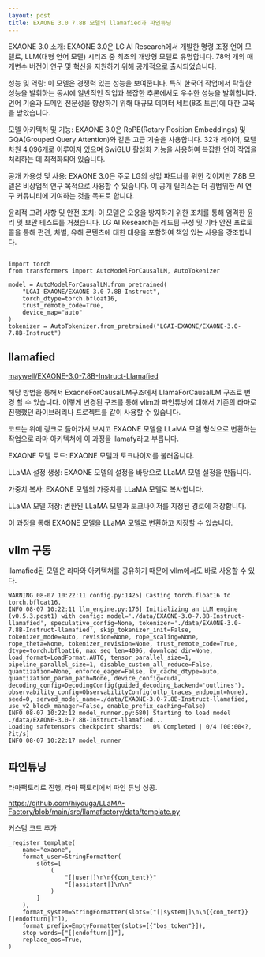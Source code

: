 ```yaml
---
layout: post
title: EXAONE 3.0 7.8B 모델의 llamafied과 파인튜닝
---
```


EXAONE 3.0 소개: EXAONE 3.0은 LG AI Research에서 개발한 명령 조정 언어 모델로, LLM(대형 언어 모델) 시리즈 중 최초의 개방형 모델로 유명합니다. 78억 개의 매개변수 버전이 연구 및 혁신을 지원하기 위해 공개적으로 출시되었습니다.

성능 및 역량: 이 모델은 경쟁력 있는 성능을 보여줍니다. 특히 한국어 작업에서 탁월한 성능을 발휘하는 동시에 일반적인 작업과 복잡한 추론에서도 우수한 성능을 발휘합니다. 언어 기술과 도메인 전문성을 향상하기 위해 대규모 데이터 세트(8조 토큰)에 대한 교육을 받았습니다.

모델 아키텍처 및 기능: EXAONE 3.0은 RoPE(Rotary Position Embeddings) 및 GQA(Grouped Query Attention)와 같은 고급 기술을 사용합니다. 32개 레이어, 모델 차원 4,096개로 이루어져 있으며 SwiGLU 활성화 기능을 사용하여 복잡한 언어 작업을 처리하는 데 최적화되어 있습니다.

공개 가용성 및 사용: EXAONE 3.0은 주로 LG의 상업 파트너를 위한 것이지만 7.8B 모델은 비상업적 연구 목적으로 사용할 수 있습니다. 이 공개 릴리스는 더 광범위한 AI 연구 커뮤니티에 기여하는 것을 목표로 합니다.

윤리적 고려 사항 및 안전 조치: 이 모델은 오용을 방지하기 위한 조치를 통해 엄격한 윤리 및 보안 테스트를 거쳤습니다. LG AI Research는 레드팀 구성 및 기타 안전 프로토콜을 통해 편견, 차별, 유해 콘텐츠에 대한 대응을 포함하여 책임 있는 사용을 강조합니다.



```

import torch
from transformers import AutoModelForCausalLM, AutoTokenizer
 
model = AutoModelForCausalLM.from_pretrained(
    "LGAI-EXAONE/EXAONE-3.0-7.8B-Instruct",
    torch_dtype=torch.bfloat16,
    trust_remote_code=True,
    device_map="auto"
)
tokenizer = AutoTokenizer.from_pretrained("LGAI-EXAONE/EXAONE-3.0-7.8B-Instruct")

```


## llamafied

[maywell/EXAONE-3.0-7.8B-Instruct-Llamafied](https://huggingface.co/maywell/EXAONE-3.0-7.8B-Instruct-Llamafied)

해당 방법을 통해서 ExaoneForCausalLM구조에서 LlamaForCausalLM 구조로 변경 할 수 있습니다. 이렇게 변경된 구조를 통해 vllm과 파인튜닝에 대해서 기존의 라마로 진행했던 라이브러리나 프로젝트를 같이 사용할 수 있습니다. 

코드는 위에 링크로 들어가서 보시고 EXAONE 모델을 LLaMA 모델 형식으로 변환하는 작업으로 라마 아키텍쳐에 이 과정을 llamafy라고 부릅니다.

EXAONE 모델 로드: EXAONE 모델과 토크나이저를 불러옵니다.

LLaMA 설정 생성: EXAONE 모델의 설정을 바탕으로 LLaMA 모델 설정을 만듭니다.

가중치 복사: EXAONE 모델의 가중치를 LLaMA 모델로 복사합니다.

LLaMA 모델 저장: 변환된 LLaMA 모델과 토크나이저를 지정된 경로에 저장합니다.

이 과정을 통해 EXAONE 모델을 LLaMA 모델로 변환하고 저장할 수 있습니다.

## vllm 구동
llamafied된 모델은 라마와 아키텍쳐를 공유하기 때문에 vllm에서도 바로 사용할 수 있다. 

```
WARNING 08-07 10:22:11 config.py:1425] Casting torch.float16 to torch.bfloat16.
INFO 08-07 10:22:11 llm_engine.py:176] Initializing an LLM engine (v0.5.3.post1) with config: model='./data/EXAONE-3.0-7.8B-Instruct-llamafied', speculative_config=None, tokenizer='./data/EXAONE-3.0-7.8B-Instruct-llamafied', skip_tokenizer_init=False, tokenizer_mode=auto, revision=None, rope_scaling=None, rope_theta=None, tokenizer_revision=None, trust_remote_code=True, dtype=torch.bfloat16, max_seq_len=4096, download_dir=None, load_format=LoadFormat.AUTO, tensor_parallel_size=1, pipeline_parallel_size=1, disable_custom_all_reduce=False, quantization=None, enforce_eager=False, kv_cache_dtype=auto, quantization_param_path=None, device_config=cuda, decoding_config=DecodingConfig(guided_decoding_backend='outlines'), observability_config=ObservabilityConfig(otlp_traces_endpoint=None), seed=0, served_model_name=./data/EXAONE-3.0-7.8B-Instruct-llamafied, use_v2_block_manager=False, enable_prefix_caching=False)
INFO 08-07 10:22:12 model_runner.py:680] Starting to load model ./data/EXAONE-3.0-7.8B-Instruct-llamafied...
Loading safetensors checkpoint shards:   0% Completed | 0/4 [00:00<?, ?it/s]
INFO 08-07 10:22:17 model_runner
```

## 파인튜닝 

라마팩토리로 진행, 라마 팩토리에서 파인 튜닝 성공.

https://github.com/hiyouga/LLaMA-Factory/blob/main/src/llamafactory/data/template.py

커스텀 코드 추가
```
_register_template(
    name="exaone",
    format_user=StringFormatter(
        slots=[
            (
                "[|user|]\n\n{{con_tent}}"
                "[|assistant|]\n\n"
            )
        ]
    ),
    format_system=StringFormatter(slots=["[|system|]\n\n{{con_tent}}[|endofturn|]"]),
    format_prefix=EmptyFormatter(slots=[{"bos_token"}]),
    stop_words=["[|endofturn|]"],
    replace_eos=True,
)
```



